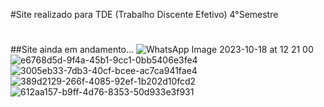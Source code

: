 #Site realizado para TDE (Trabalho Discente Efetivo) 4°Semestre
#
##Site ainda em andamento...
![WhatsApp Image 2023-10-18 at 12 21 00](https://github.com/devGuus/Treinamentos/assets/93723573/ea58e674-0701-42a2-983a-4d2707c83c24)
![e6768d5d-9f4a-45b1-9cc1-0bb5406e3fe4](https://github.com/devGuus/Treinamentos/assets/93723573/e8ba84e3-bed7-4cc7-a2a6-993eabf48cec)
![3005eb33-7db3-40cf-bcee-ac7ca941fae4](https://github.com/devGuus/Treinamentos/assets/93723573/bbd64313-59f7-4b00-9ebb-df08e0e13793)
![389d2129-266f-4085-92ef-1b202d10fcd2](https://github.com/devGuus/Treinamentos/assets/93723573/e9b2e361-209b-46c4-8684-77d237c8cc8f)
![612aa157-b9ff-4d76-8353-50d933e3f931](https://github.com/devGuus/Treinamentos/assets/93723573/948b06a6-5c14-4317-96a9-891916257f8f)
